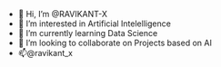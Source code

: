 - 👋 Hi, I’m @RAVIKANT-X
- 👀 I’m interested in Artificial Intelelligence
- 🌱 I’m currently learning Data Science
- 💞️ I’m looking to collaborate on Projects based on AI
- 📫@ravikant_x 

<!---
RAVIKANT-X/RAVIKANT-X is a ✨ special ✨ repository because its `README.md` (this file) appears on your GitHub profile.
You can click the Preview link to take a look at your changes.
--->
